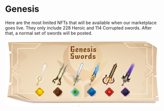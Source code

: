 # Genesis

Here are the most limited NFTs that will be available when our marketplace goes live. They only include 228 Heroic and 114 Corrupted swords. After that, a normal set of swords will be posted.

![](../../../.gitbook/assets/swords-merge-generic.png)
